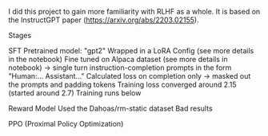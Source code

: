 I did this project to gain more familiarity with RLHF as a whole. It is based on the InstructGPT paper (https://arxiv.org/abs/2203.02155).

Stages

SFT
Pretrained model: "gpt2"
Wrapped in a LoRA Config (see more details in the notebook)
Fine tuned on Alpaca dataset (see more details in notebook) -> single turn instruction-completion prompts in the form "Human:... Assistant..."
Calculated loss on completion only -> masked out the prompts and padding tokens
Training loss converged around 2.15 (started around 2.7)
Training runs below

Reward Model
Used the Dahoas/rm-static dataset
Bad results

PPO (Proximal Policy Optimization)



